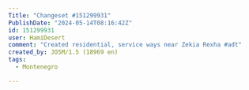```yaml
---
Title: "Changeset #151299931"
PublishDate: "2024-05-14T08:16:42Z"
id: 151299931
user: HamiDesert
comment: "Created residential, service ways near Zekia Rexha #adt"
created_by: JOSM/1.5 (18969 en)
tags:
  - Montenegro

---
```


